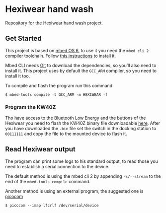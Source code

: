 # Hexiwear hand wash

Repository for the Hexiwear hand wash project.

## Get Started

This project is based on [mbed OS 6](https://os.mbed.com/docs/mbed-os/v6.15/introduction/index.html), to use it you need the `mbed cli 2` compiler toolchain. Follow [this instructions](https://os.mbed.com/docs/mbed-os/v6.15/build-tools/mbed-cli-2.html) to install it.

Mbed CLI needs [Git](https://git-scm.com/) to download the dependencies, so you’ll also need to install it. This project uses by default the `GCC_ARM` compiler, so you need to install it too.

To compile and flash the program run this command

```console
$ mbed-tools compile -t GCC_ARM -m HEXIWEAR -f
```

### Program the KW40Z

Tho have access to the Bluetooth Low Energy and the buttons of the Hexiwear you need to flash the KW40Z binary file downloadable [here](https://github.com/MikroElektronika/HEXIWEAR/blob/master/SW/KW40%20IAR/HEXIWEAR_bluetooth/binary/HEXIWEAR_KW40_v100.bin).
After you have downloaded the `.bin` file set the switch in the docking station to `00111111` and copy the file to the mounted device to flash it.

## Read Hexiwear output

The program can print some logs to his standard output, to read those you need to establish a serial connection to the device.

The default method is using the mbed cli 2 by appending `-s/--stream` to the end of the `mbed-tools compile` command.

Another method is using an external program, the suggested one is [picocom](https://linux.die.net/man/8/picocom)

```console
$ picocom --imap lfcrlf /dev/serial/device
```